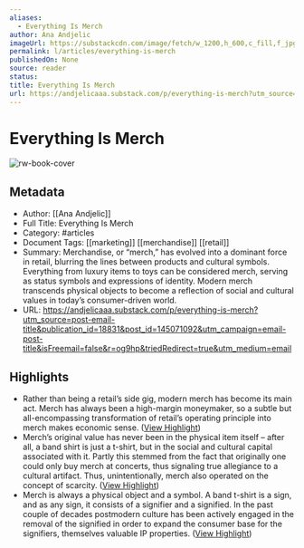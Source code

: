 ```yaml
---
aliases:
  - Everything Is Merch
author: Ana Andjelic
imageUrl: https://substackcdn.com/image/fetch/w_1200,h_600,c_fill,f_jpg,q_auto:good,fl_progressive:steep,g_auto/https%3A%2F%2Fsubstack-post-media.s3.amazonaws.com%2Fpublic%2Fimages%2F72fb30b8-e13e-42fe-baf2-330c593f164e_910x1292.png
permalink: l/articles/everything-is-merch
publishedOn: None
source: reader
status: 
title: Everything Is Merch
url: https://andjelicaaa.substack.com/p/everything-is-merch?utm_source=post-email-title&publication_id=18831&post_id=145071092&utm_campaign=email-post-title&isFreemail=false&r=og9hp&triedRedirect=true&utm_medium=email
---
```

# Everything Is Merch

![rw-book-cover](https://substackcdn.com/image/fetch/w_1200,h_600,c_fill,f_jpg,q_auto:good,fl_progressive:steep,g_auto/https%3A%2F%2Fsubstack-post-media.s3.amazonaws.com%2Fpublic%2Fimages%2F72fb30b8-e13e-42fe-baf2-330c593f164e_910x1292.png)

## Metadata

- Author: [[Ana Andjelic]]
- Full Title: Everything Is Merch
- Category: #articles
- Document Tags: [[marketing]] [[merchandise]] [[retail]]
- Summary: Merchandise, or “merch,” has evolved into a dominant force in retail, blurring the lines between products and cultural symbols. Everything from luxury items to toys can be considered merch, serving as status symbols and expressions of identity. Modern merch transcends physical objects to become a reflection of social and cultural values in today’s consumer-driven world.
- URL: https://andjelicaaa.substack.com/p/everything-is-merch?utm_source=post-email-title&publication_id=18831&post_id=145071092&utm_campaign=email-post-title&isFreemail=false&r=og9hp&triedRedirect=true&utm_medium=email

## Highlights

- Rather than being a retail’s side gig, modern merch has become its main act. Merch has always been a high-margin moneymaker, so a subtle but all-encompassing transformation of retail’s operating principle into merch makes economic sense. ([View Highlight](https://read.readwise.io/read/01hzn280rxkregp4ay40yns5aa))
- Merch’s original value has never been in the physical item itself – after all, a band shirt is just a t-shirt, but in the social and cultural capital associated with it. Partly this stemmed from the fact that originally one could only buy merch at concerts, thus signaling true allegiance to a cultural artifact. Thus, unintentionally, merch also operated on the concept of scarcity. ([View Highlight](https://read.readwise.io/read/01hzn2akj502v8xfh5axrc8hs6))
- Merch is always a physical object and a symbol. A band t-shirt is a sign, and as any sign, it consists of a signifier and a signified. In the past couple of decades postmodern culture has been actively engaged in the removal of the signified in order to expand the consumer base for the signifiers, themselves valuable IP properties. ([View Highlight](https://read.readwise.io/read/01hzn2b7nqsm8hhdxbjajxv2ys))
